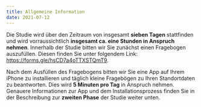 ```yaml
---
title: Allgemeine Information
date: 2021-07-12
---
```

Die Studie wird über den Zeitraum von insgesamt **sieben Tagen** stattfinden und wird vorraussichtlich **insgesamt ca. eine Stunden in Anspruch nehmen**. Innerhalb der Studie bitten wir Sie zunächst einen Fragebogen auszufüllen. Diesen finden Sie unter folgendem Link: https://forms.gle/hsCD7a4oTTXSTQmT9.

Nach dem Ausfüllen des Fragebogens bitten wir Sie eine App auf Ihrem iPhone zu installieren und täglich kleine Fragebögen zu Ihren Standortdaten zu beantworten. Dies wird **5 Minuten pro Tag** in Anspruch nehmen. Genauere Informationen zur App und dem Installationsprozess finden Sie in der Beschreibung zur **zweiten Phase** der Studie weiter unten.

<!--more-->

